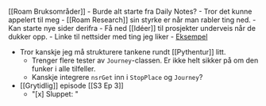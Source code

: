 [[Roam Bruksområder]]
    - Burde alt starte fra Daily Notes?
        - Tror det kunne appelert til meg
        - [[Roam Research]] sin styrke er når man rabler ting ned.
        - Kan starte nye sider derifra
    - Få ned [[Idéer]] til prosjekter underveis når de dukker opp.
        - Linke til nettsider med ting jeg liker
            - [Eksempel](https://www.behance.net/gallery/92750015/Rapscallion-Soda?tracking_source=best_of_behance)
- Tror kanskje jeg må strukturere tankene rundt [[Pythentur]] litt.
    - Trenger flere tester av `Journey`-classen. Er ikke helt sikker på om den funker i alle tilfeller. 
    - Kanskje integrere `nsrGet` inn i `StopPlace` og `Journey`? 
- [[Grytidlig]] episode [[S3 Ep 3]]
    - "[x] Sluppet: "
